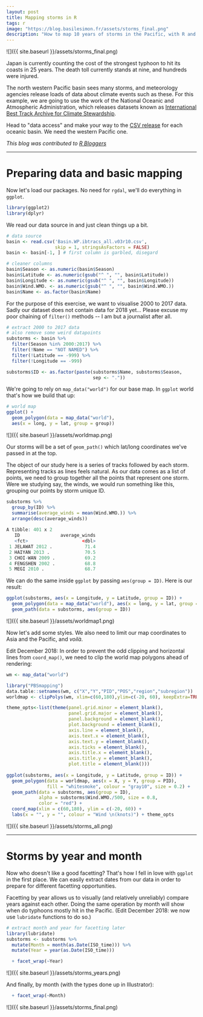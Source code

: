 ```yaml
---
layout: post
title: Mapping storms in R
tags: r
image: "https://blog.basilesimon.fr/assets/storms_final.png"
description: "How to map 10 years of storms in the Pacific, with R and ggplot"
---
```


![]({{ site.baseurl }}/assets/storms_final.png)

Japan is currently counting the cost of the strongest typhoon to hit its coasts in 25 years. The death toll currently stands at nine, and hundreds were injured.

The north western Pacific basin sees many storms, and meteorology agencies release loads of data about climate events such as these. For this example, we are going to use the work of the National Oceanic and Atmospheric Administration, which releases datasets known as [International Best Track Archive for Climate Stewardship](https://www.ncdc.noaa.gov/ibtracs/).

Head to "data access" and make your way to the [CSV release](ftp://eclipse.ncdc.noaa.gov/pub/ibtracs/v03r10/all/csv/basin) for each oceanic basin. We need the western Pacific one.

_This blog was contributed to [R Bloggers](https://www.r-bloggers.com/)_

---

# Preparing data and basic mapping

Now let's load our packages. No need for `rgdal`, we'll do everything in `ggplot`.

```r
library(ggplot2)
library(dplyr)
```

We read our data source in and just clean things up a bit.

```r
# data source
basin <- read.csv('Basin.WP.ibtracs_all.v03r10.csv',
                  skip = 1, stringsAsFactors = FALSE)
basin <- basin[-1, ] # first column is garbled, disegard

# cleaner columns
basin$Season <- as.numeric(basin$Season)
basin$Latitude <- as.numeric(gsub("^ ", "", basin$Latitude))
basin$Longitude <- as.numeric(gsub("^ ", "", basin$Longitude))
basin$Wind.WMO. <- as.numeric(gsub("^ ", "", basin$Wind.WMO.))
basin$Name <- as.factor(basin$Name)
```

For the purpose of this exercise, we want to visualise 2000 to 2017 data. Sadly our dataset does not contain data for 2018 yet... Please excuse my poor chaining of `filter()` methods -- I am but a journalist after all.

```r
# extract 2000 to 2017 data
# also remove some weird datapoints
substorms <- basin %>%
  filter(Season %in% 2000:2017) %>%
  filter(!Name == "NOT NAMED") %>%
  filter(!Latitude == -999) %>%
  filter(!Longitude == -999)

substorms$ID <- as.factor(paste(substorms$Name, substorms$Season, 
                                sep <- "."))
```

We're going to rely on `map_data("world")` for our base map. In `ggplot` world that's how we build that up:

```r
# world map
ggplot() +
  geom_polygon(data = map_data("world"),
  aes(x = long, y = lat, group = group))
```

![]({{ site.baseurl }}/assets/worldmap.png)

Our storms will be a set of `geom_path()` which lat/long coordinates we've passed in at the top.

The object of our study here is a series of tracks followed by each storm. Representing tracks as lines feels natural.
As our data comes as a list of points, we need to group together all the points that represent one storm. Were we studying say, the winds, we would run something like this, grouping our points by storm unique ID.

```r
substorms %>%
  group_by(ID) %>%
  summarise(average_winds = mean(Wind.WMO.)) %>% 
  arrange(desc(average_winds))
  
A tibble: 401 x 2
   ID               average_winds
   <fct>                    <dbl>
 1 JELAWAT 2012 .            71.4
 2 HAIYAN 2013 .             70.5
 3 CHOI-WAN 2009 .           69.2
 4 FENGSHEN 2002 .           68.8
 5 MEGI 2010 .               68.7
```

We can do the same inside `ggplot` by passing `aes(group = ID)`. Here is our result:

```r
ggplot(substorms, aes(x = Longitude, y = Latitude, group = ID)) + 
  geom_polygon(data = map_data("world"), aes(x = long, y = lat, group = group)) +
  geom_path(data = substorms, aes(group = ID))
```

![]({{ site.baseurl }}/assets/worldmap1.png)

Now let's add some styles. We also need to limit our map coordinates to Asia and the Pacific, and _voilà_.

Edit December 2018: In order to prevent the odd clipping and horizontal lines from `coord_map()`, we need to clip the world map polygons ahead of rendering:

```r
wm <- map_data("world")

library("PBSmapping")
data.table::setnames(wm, c("X","Y","PID","POS","region","subregion"))
worldmap <- clipPolys(wm, xlim=c(60,180),ylim=c(-20, 60), keepExtra=TRUE)
```

```r
theme_opts<-list(theme(panel.grid.minor = element_blank(),
                       panel.grid.major = element_blank(),
                       panel.background = element_blank(),
                       plot.background = element_blank(),
                       axis.line = element_blank(),
                       axis.text.x = element_blank(),
                       axis.text.y = element_blank(),
                       axis.ticks = element_blank(),
                       axis.title.x = element_blank(),
                       axis.title.y = element_blank(),
                       plot.title = element_blank()))
                       
ggplot(substorms, aes(x = Longitude, y = Latitude, group = ID)) + 
  geom_polygon(data = worldmap, aes(x = X, y = Y, group = PID), 
               fill = "whitesmoke", colour = "gray10", size = 0.2) +
  geom_path(data = substorms, aes(group = ID), 
            alpha = substorms$Wind.WMO./500, size = 0.8,
            color = "red") + 
  coord_map(xlim = c(60,180), ylim = c(-20, 60)) +
  labs(x = "", y = "", colour = "Wind \n(knots)") + theme_opts
```

![]({{ site.baseurl }}/assets/storms_all.png)

---

# Storms by year and month

Now who doesn't like a good facetting? That's how I fell in love with `ggplot` in the first place. We can easily extract dates from our data in order to prepare for different facetting opportunities.

Facetting by year allows us to visually (and relatively unreliably) compare years against each other. Doing the same operation by month will show when do typhoons mostly hit in the Pacific. (Edit December 2018: we now use `lubridate` functions to do so.)

```r
# extract month and year for facetting later
library(lubridate)
substorms <- substorms %>%
  mutate(Month = month(as.Date(ISO_time))) %>%
  mutate(Year = year(as.Date(ISO_time)))
```

```r
  + facet_wrap(~Year)
```

![]({{ site.baseurl }}/assets/storms_years.png)

And finally, by month (with the types done up in Illustrator): 

```r
  + facet_wrap(~Month)
```

![]({{ site.baseurl }}/assets/storms_final.png)
